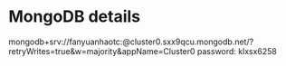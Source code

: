# MongoDB details
mongodb+srv://fanyuanhaotc:<password>@cluster0.sxx9qcu.mongodb.net/?retryWrites=true&w=majority&appName=Cluster0
password: klxsx6258